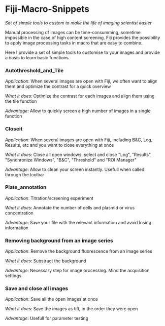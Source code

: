 # Fiji-Macro-Snippets
*Set of simple tools to custom to make the life of imaging scientist easier*

Manual processing of images can be time-consumming, sometime impossible in the case of high content screening.
Fiji provides the possibility to apply image processing tasks in macro that are easy to combine.

Here I provide a set of simple tools to customise to your images and provide a basis to learn basic functions.

### Autothreshold_and_Tile
*Application*: When several images are open with Fiji, we often want to align them and optimize the contrast for a quick overview

*What it does*: Optimize the contrast for each images and align them using the tile function

*Advantage*: Allow to quickly screen a high number of images in a single function

### Closeit
*Application*: When several images are open with Fiji, including B&C, Log, Results, etc and you want to close everything at once

*What it does*: Close all open windows, select and close "Log", "Results", "Synchronize Windows", "B&C", "Threshold" and "ROI Manager"

*Advantage*: Allow to clean your screen instantly. Usefull when called through the toolbar

### Plate_annotation
*Application*: Titration/screening experiment

*What it does*: Annotate the number of cells and plasmid or virus concentration

*Advantage*: Save your file with the relevant information and avoid losing information

### Removing background from an image series
*Application*: Remove the background fluorescence from an image series

*What it does*: Substract the background

*Advantage*: Necessary step for image processing. Mind the acquisition settings.

### Save and close all images
*Application*: Save all the open images at once

*What it does*: Save the images as tiff, in the order they were open

*Advantage*: Usefull for parameter testing


